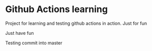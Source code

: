 # Github Actions learning

Project for learning and testing github actions in action. Just for fun

Just have fun

Testing commit into master